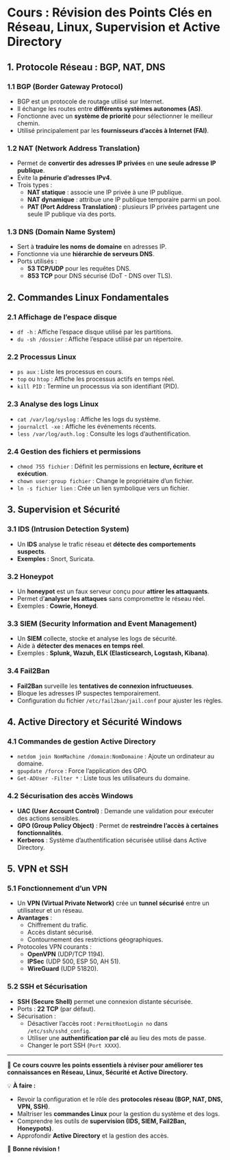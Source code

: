 # Cours : Révision des Points Clés en Réseau, Linux, Supervision et Active Directory

## **1. Protocole Réseau : BGP, NAT, DNS**

### **1.1 BGP (Border Gateway Protocol)**
- BGP est un protocole de routage utilisé sur Internet.
- Il échange les routes entre **différents systèmes autonomes (AS)**.
- Fonctionne avec un **système de priorité** pour sélectionner le meilleur chemin.
- Utilisé principalement par les **fournisseurs d’accès à Internet (FAI)**.

### **1.2 NAT (Network Address Translation)**
- Permet de **convertir des adresses IP privées** en **une seule adresse IP publique**.
- Évite la **pénurie d’adresses IPv4**.
- Trois types :
  - **NAT statique** : associe une IP privée à une IP publique.
  - **NAT dynamique** : attribue une IP publique temporaire parmi un pool.
  - **PAT (Port Address Translation)** : plusieurs IP privées partagent une seule IP publique via des ports.

### **1.3 DNS (Domain Name System)**
- Sert à **traduire les noms de domaine** en adresses IP.
- Fonctionne via une **hiérarchie de serveurs DNS**.
- Ports utilisés :
  - **53 TCP/UDP** pour les requêtes DNS.
  - **853 TCP** pour DNS sécurisé (DoT - DNS over TLS).

## **2. Commandes Linux Fondamentales**

### **2.1 Affichage de l’espace disque**
- `df -h` : Affiche l’espace disque utilisé par les partitions.
- `du -sh /dossier` : Affiche l’espace utilisé par un répertoire.

### **2.2 Processus Linux**
- `ps aux` : Liste les processus en cours.
- `top` ou `htop` : Affiche les processus actifs en temps réel.
- `kill PID` : Termine un processus via son identifiant (PID).

### **2.3 Analyse des logs Linux**
- `cat /var/log/syslog` : Affiche les logs du système.
- `journalctl -xe` : Affiche les événements récents.
- `less /var/log/auth.log` : Consulte les logs d’authentification.

### **2.4 Gestion des fichiers et permissions**
- `chmod 755 fichier` : Définit les permissions en **lecture, écriture et exécution**.
- `chown user:group fichier` : Change le propriétaire d’un fichier.
- `ln -s fichier lien` : Crée un lien symbolique vers un fichier.

## **3. Supervision et Sécurité**

### **3.1 IDS (Intrusion Detection System)**
- Un **IDS** analyse le trafic réseau et **détecte des comportements suspects**.
- **Exemples :** Snort, Suricata.

### **3.2 Honeypot**
- Un **honeypot** est un faux serveur conçu pour **attirer les attaquants**.
- Permet d’**analyser les attaques** sans compromettre le réseau réel.
- Exemples : **Cowrie, Honeyd**.

### **3.3 SIEM (Security Information and Event Management)**
- Un **SIEM** collecte, stocke et analyse les logs de sécurité.
- Aide à **détecter des menaces en temps réel**.
- Exemples : **Splunk, Wazuh, ELK (Elasticsearch, Logstash, Kibana)**.

### **3.4 Fail2Ban**
- **Fail2Ban** surveille les **tentatives de connexion infructueuses**.
- Bloque les adresses IP suspectes temporairement.
- Configuration du fichier `/etc/fail2ban/jail.conf` pour ajuster les règles.

## **4. Active Directory et Sécurité Windows**

### **4.1 Commandes de gestion Active Directory**
- `netdom join NomMachine /domain:NomDomaine` : Ajoute un ordinateur au domaine.
- `gpupdate /force` : Force l’application des GPO.
- `Get-ADUser -Filter *` : Liste tous les utilisateurs du domaine.

### **4.2 Sécurisation des accès Windows**
- **UAC (User Account Control)** : Demande une validation pour exécuter des actions sensibles.
- **GPO (Group Policy Object)** : Permet de **restreindre l’accès à certaines fonctionnalités**.
- **Kerberos** : Système d’authentification sécurisée utilisé dans Active Directory.

## **5. VPN et SSH**

### **5.1 Fonctionnement d’un VPN**
- Un **VPN (Virtual Private Network)** crée un **tunnel sécurisé** entre un utilisateur et un réseau.
- **Avantages** :
  - Chiffrement du trafic.
  - Accès distant sécurisé.
  - Contournement des restrictions géographiques.
- Protocoles VPN courants :
  - **OpenVPN** (UDP/TCP 1194).
  - **IPSec** (UDP 500, ESP 50, AH 51).
  - **WireGuard** (UDP 51820).

### **5.2 SSH et Sécurisation**
- **SSH (Secure Shell)** permet une connexion distante sécurisée.
- Ports : **22 TCP** (par défaut).
- Sécurisation :
  - Désactiver l’accès root : `PermitRootLogin no` dans `/etc/ssh/sshd_config`.
  - Utiliser une **authentification par clé** au lieu des mots de passe.
  - Changer le port SSH (`Port XXXX`).

---

🎯 **Ce cours couvre les points essentiels à réviser pour améliorer tes connaissances en Réseau, Linux, Sécurité et Active Directory.**

💡 **À faire :**
- Revoir la configuration et le rôle des **protocoles réseau (BGP, NAT, DNS, VPN, SSH)**.
- Maîtriser les **commandes Linux** pour la gestion du système et des logs.
- Comprendre les outils de **supervision (IDS, SIEM, Fail2Ban, Honeypots)**.
- Approfondir **Active Directory** et la gestion des accès.

📌 **Bonne révision !**